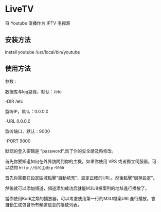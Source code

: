 # LiveTV
将 Youtube 直播作为 IPTV 电视源

## 安装方法

install youtube /usr/local/bin/youtube

## 使用方法

参数：

数据库与log路径，默认：/etc

-DIR /etc

监听IP，默认：0.0.0.0

-URL 0.0.0.0

监听端口，默认：9000

-PORT 9000

默認的登入密碼是 "password",爲了你的安全請及時修改。

首先你要知道如何在外界訪問到你的主機，如果你使用 VPS 或者獨立伺服器，可以訪問 `http://你的主機ip:9000`

首先你需要在設定區域點擊“自動填充”，設定正確的URL。然後點擊“儲存設定”。

然後就可以添加頻道，頻道添加成功后就能M3U8檔案列的地址進行播放了。

當你使用Kodi之類的播放器，可以考慮使用第一行的M3U檔案URL進行播放，會自動生成包含所有頻道信息的播放列表。
